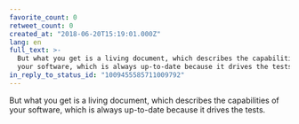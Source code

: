 ```yaml
---
favorite_count: 0
retweet_count: 0
created_at: "2018-06-20T15:19:01.000Z"
lang: en
full_text: >-
  But what you get is a living document, which describes the capabilities of
  your software, which is always up-to-date because it drives the tests.
in_reply_to_status_id: "1009455585711009792"
---
```


But what you get is a living document, which describes the capabilities of your
software, which is always up-to-date because it drives the tests.

